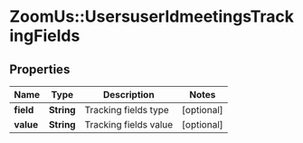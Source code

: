 # ZoomUs::UsersuserIdmeetingsTrackingFields

## Properties
Name | Type | Description | Notes
------------ | ------------- | ------------- | -------------
**field** | **String** | Tracking fields type | [optional] 
**value** | **String** | Tracking fields value | [optional] 


